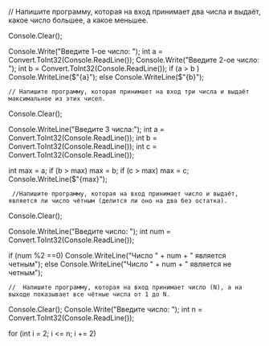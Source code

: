 // Напишите программу, которая на вход принимает два числа и выдаёт, какое число большее, а какое меньшее.

Console.Clear();

Console.Write("Введите 1-ое число: ");
int a = Convert.ToInt32(Console.ReadLine());
Console.Write("Введите 2-ое число: ");
int b = Convert.ToInt32(Console.ReadLine());
if (a > b )
    Console.WriteLine($"{a}");
else
    Console.WriteLine($"{b}");
    
    // Напишите программу, которая принимает на вход три числа и выдаёт максимальное из этих чисел.

Console.Clear();

Console.WriteLine("Введите 3 числа:");
int a = Convert.ToInt32(Console.ReadLine());
int b = Convert.ToInt32(Console.ReadLine());
int c = Convert.ToInt32(Console.ReadLine());

int max = a;
if (b > max)
    max = b;
if (c > max)
    max = c;
Console.WriteLine($"{max}");

     //Напишите программу, которая на вход принимает число и выдаёт, является ли число чётным (делится ли оно на два без остатка).
     
Console.Clear();

Console.WriteLine("Введите число: ");
int num = Convert.ToInt32(Console.ReadLine());

if (num %2 ==0)
    Console.WriteLine("Число " + num + " является четным");
else 
    Console.WriteLine("Число " + num + " является не четным");
    
    //  Напишите программу, которая на вход принимает число (N), а на выходе показывает все чётные числа от 1 до N.

Console.Clear();
Console.Write("Введите число: ");
int n = Convert.ToInt32(Console.ReadLine());
    
for (int i = 2; i <= n; i += 2)
    
    
